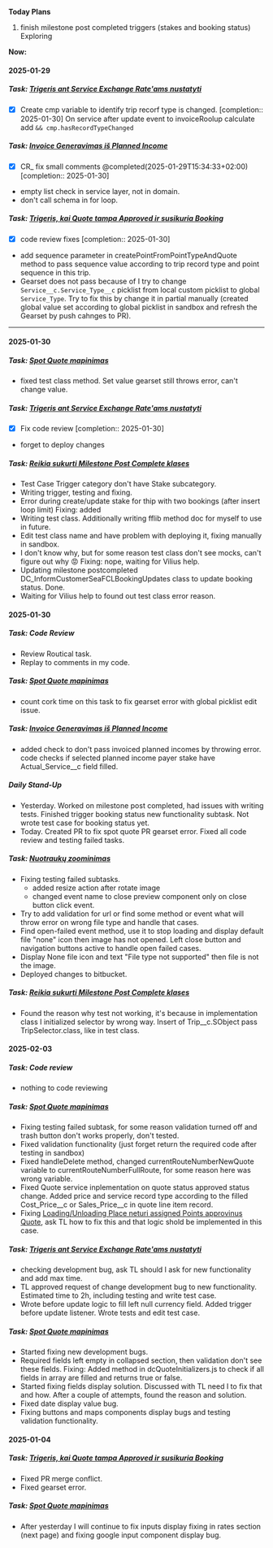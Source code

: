 
**Today Plans**

1. finish milestone post completed triggers (stakes and booking status)
Exploring

**Now:**



#### 2025-01-29
##### Task: [Trigeris ant Service Exchange Rate'ams nustatyti](https://bcline.lightning.force.com/lightning/r/Task__c/a0NSZ00000AgMPl2AN/view)
- [x] Create cmp variable to identify trip recorf type is changed.   [completion:: 2025-01-30]
On service after update event to invoiceRoolup calculate add `&& cmp.hasRecordTypeChanged`

##### Task: [Invoice Generavimas iš Planned Income](https://bcline.lightning.force.com/lightning/r/Task__c/a0NSZ00000AgIFh2AN/view)
- [x] CR_  fix small comments @completed(2025-01-29T15:34:33+02:00)   [completion:: 2025-01-30]
- empty list check in service layer, not in domain.
- don't call schema in for loop.

##### Task: [Trigeris, kai Quote tampa Approved ir susikuria Booking](https://bcline.lightning.force.com/lightning/r/Task__c/a0NSZ000009XZ9t2AG/view)
- [x] code review fixes   [completion:: 2025-01-30]
- add sequence parameter in createPointFromPointTypeAndQuote method to pass sequence value according to trip record type and point sequence in this trip.
- Gearset does not pass because of I try to change `Service__c.Service_Type__c` picklist from local custom picklist to global `Service_Type`. Try to fix this by change it in partial manually (created global value set according to global picklist in sandbox and refresh the Gearset by push cahnges to PR).

---
#### 2025-01-30
##### Task: [Spot Quote mapinimas](https://bcline.lightning.force.com/lightning/r/a0NSZ000009XYYn2AO/view "Spot Quote mapinimas")
- fixed test class method. Set value gearset still throws error, can't change value.

##### Task: [Trigeris ant Service Exchange Rate'ams nustatyti](https://bcline.lightning.force.com/lightning/r/a0NSZ00000AgMPl2AN/view "Trigeris ant Service Exchange Rate'ams nustatyti")
- [x] Fix code review   [completion:: 2025-01-30]
- forget to deploy changes 

##### Task: [Reikia sukurti Milestone Post Complete klases](https://bcline.lightning.force.com/lightning/r/a0NSZ00000AgU3y2AF/view "Reikia sukurti Milestone Post Complete klases")
- Test Case Trigger category don't have Stake subcategory.
- Writing trigger, testing and fixing.
- Error during create/update stake for thip with two bookings (after insert loop limit)
  Fixing: added 
- Writing test class. Additionally writing fflib method doc for myself to use in future.
- Edit test class name and have problem with deploying it, fixing manually in sandbox.
- I don't know why, but for some reason test class don't see mocks, can't figure out why 😡
  Fixing: nope, waiting for Vilius help.
- Updating milestone postcompleted DC_InformCustomerSeaFCLBookingUpdates class to update booking status. Done.
- Waiting for Vilius help to found out test class error reason.

#### 2025-01-30
##### Task: Code Review
* Review Routical task.
* Replay to comments in my code.
##### Task: [Spot Quote mapinimas](https://bcline.lightning.force.com/lightning/r/a0NSZ000009XYYn2AO/view "https://bcline.lightning.force.com/lightning/r/a0NSZ000009XYYn2AO/view")
* count cork time on this task to fix gearset error with global picklist edit issue.
##### Task: [Invoice Generavimas iš Planned Income](https://bcline.lightning.force.com/lightning/r/a0NSZ00000AgIFh2AN/view "Invoice Generavimas iš Planned Income")
* added check to don't pass invoiced planned incomes by throwing error.
  code checks if selected planned income payer stake have Actual_Service__c field filled.
##### **Daily Stand-Up**
* Yesterday. Worked on milestone post completed, had issues with writing tests. Finished trigger booking status new functionality subtask. Not wrote test case for booking status yet.
* Today. Created PR to fix spot quote PR gearset error. Fixed all code review and testing failed tasks.
##### Task: [Nuotraukų zoominimas](https://bcline.lightning.force.com/lightning/r/a0NSZ000005H31p2AC/view "Nuotraukų zoominimas")
* Fixing testing failed subtasks.
	* added resize action after rotate image
	* changed event name to close preview component only on close button click event.
* Try to add validation for url or find some method or event what will throw error on wrong file type and handle that cases.
* Find open-failed event method, use it to stop loading and display default file "none" icon then image has not opened. Left close button and navigation buttons active to handle open failed cases.
* Display None file icon and text "File type not supported" then file is not the image.
* Deployed changes to bitbucket.
##### Task: [Reikia sukurti Milestone Post Complete klases](https://bcline.lightning.force.com/lightning/r/a0NSZ00000AgU3y2AF/view "Reikia sukurti Milestone Post Complete klases")
* Found the reason why test not working, it's because in implementation class I initialized selector by wrong way. Insert of Trip__c.SObject pass TripSelector.class, like in test class.
#### 2025-02-03
##### Task: Code review
* nothing to code reviewing
##### Task: [Spot Quote mapinimas](https://bcline.lightning.force.com/lightning/r/a0NSZ000009XYYn2AO/view "Spot Quote mapinimas")
* Fixing testing failed subtask, for some reason validation turned off and trash button don't works properly, don't tested.
* Fixed validation functionality (just forget return the required code after testing in sandbox)
* Fixed handleDelete method, changed currentRouteNumberNewQuote variable to currentRouteNumberFullRoute, for some reason here was wrong variable.
* Fixed Quote service inplementation on quote status approved status change. Added price and service record type according to the filled Cost_Price__c or Sales_Price__c in quote line item record.
* Fixing [Loading/Unloading Place neturi assigned Points approvinus Quote](https://bcline.lightning.force.com/lightning/r/a1RSZ000001WZBl2AO/view), ask TL how to fix this and that logic shold be implemented in this case.
##### Task: [Trigeris ant Service Exchange Rate'ams nustatyti](https://bcline.lightning.force.com/lightning/r/Task__c/a0NSZ00000AgMPl2AN/view)
* checking development bug, ask TL should I ask for new functionality and add max time.
* TL approved request of change development bug to new functionality. Estimated time to 2h, including testing and write test case.
* Wrote before update logic to fill left null currency field. Added trigger before update listener. Wrote tests and edit test case.
##### Task: [Spot Quote mapinimas](https://bcline.lightning.force.com/lightning/r/a0NSZ000009XYYn2AO/view "Spot Quote mapinimas")
* Started fixing new development bugs.
* Required fields left empty in collapsed section, then validation don't see these fields. 
  Fixing: Added method in dcQuoteInitializers.js to check if all fields in array are filled and returns true or false.
* Started fixing fields display solution. Discussed with TL need I to fix that and how. After a couple of attempts, found the reason and solution.
* Fixed date display value bug.
* Fixing buttons and maps components display bugs and testing validation functionality.
#### 2025-01-04
##### Task: [Trigeris, kai Quote tampa Approved ir susikuria Booking](https://bcline.lightning.force.com/lightning/r/a0NSZ000009XZ9t2AG/view)
* Fixed PR merge conflict.
* Fixed gearset error.
##### Task: [Spot Quote mapinimas](https://bcline.lightning.force.com/lightning/r/a0NSZ000009XYYn2AO/view)
* After yesterday I will continue to fix inputs display fixing in rates section (next page) and fixing google input component display bug. 